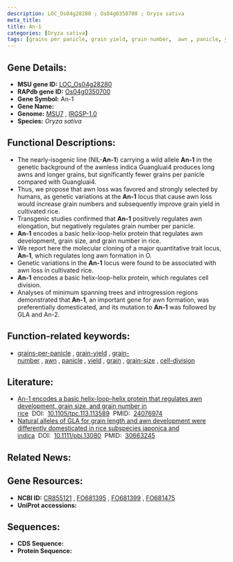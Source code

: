 ```yaml
---
description: LOC_Os04g28280 ; Os04g0350700 ; Oryza sativa
meta_title:
title: An-1
categories: [Oryza sativa]
tags: [grains per panicle, grain yield, grain number,  awn , panicle, yield, grain, grain size, cell division]
---
```


## Gene Details:
- **MSU gene ID:** [LOC_Os04g28280](http://rice.uga.edu/cgi-bin/ORF_infopage.cgi?orf=LOC_Os04g28280)  
- **RAPdb gene ID:** [Os04g0350700](https://rapdb.dna.affrc.go.jp/locus/?name=Os04g0350700)  
- **Gene Symbol:** An-1
- **Gene Name:**
- **Genome:**  [MSU7](http://rice.uga.edu/)&nbsp;,&nbsp;[IRGSP-1.0](https://rapdb.dna.affrc.go.jp/download/irgsp1.html)
- **Species:** *Oryza sativa*

## Functional Descriptions:
   - The nearly-isogenic line (NIL-**An-1**) carrying a wild allele **An-1** in the genetic background of the awnless indica Guangluai4 produces long awns and longer grains, but significantly fewer grains per panicle compared with Guangluai4.
   - Thus, we propose that awn loss was favored and strongly selected by humans, as genetic variations at the **An-1** locus that cause awn loss would increase grain numbers and subsequently improve grain yield in cultivated rice.
   - Transgenic studies confirmed that **An-1** positively regulates awn elongation, but negatively regulates grain number per panicle.
   - **An-1** encodes a basic helix-loop-helix protein that regulates awn development, grain size, and grain number in rice.
   - We report here the molecular cloning of a major quantitative trait locus, **An-1**, which regulates long awn formation in O.
   - Genetic variations in the **An-1** locus were found to be associated with awn loss in cultivated rice.
   - **An-1** encodes a basic helix-loop-helix protein, which regulates cell division.
   - Analyses of minimum spanning trees and introgression regions demonstrated that **An-1**, an important gene for awn formation, was preferentially domesticated, and its mutation to **An-1** was followed by GLA and An-2.

## Function-related keywords:
   - [grains-per-panicle](/tags/grains-per-panicle/)&nbsp;,&nbsp;[grain-yield](/tags/grain-yield/)&nbsp;,&nbsp;[grain-number](/tags/grain-number/)&nbsp;,&nbsp;[awn](/tags/awn/)&nbsp;,&nbsp;[panicle](/tags/panicle/)&nbsp;,&nbsp;[yield](/tags/yield/)&nbsp;,&nbsp;[grain](/tags/grain/)&nbsp;,&nbsp;[grain-size](/tags/grain-size/)&nbsp;,&nbsp;[cell-division](/tags/cell-division/)

## Literature:
   - [An-1 encodes a basic helix-loop-helix protein that regulates awn development, grain size, and grain number in rice](https://www.doi.org/10.1105/tpc.113.113589)&nbsp;&nbsp;DOI:&nbsp;&nbsp;[10.1105/tpc.113.113589](https://www.doi.org/10.1105/tpc.113.113589)&nbsp;&nbsp;PMID:&nbsp;&nbsp;[24076974](https://pubmed.ncbi.nlm.nih.gov/24076974/)
   - [Natural alleles of GLA for grain length and awn development were differently domesticated in rice subspecies japonica and indica](https://www.doi.org/10.1111/pbi.13080)&nbsp;&nbsp;DOI:&nbsp;&nbsp;[10.1111/pbi.13080](https://www.doi.org/10.1111/pbi.13080)&nbsp;&nbsp;PMID:&nbsp;&nbsp;[30663245](https://pubmed.ncbi.nlm.nih.gov/30663245/)

## Related News:

## Gene Resources:
- **NCBI ID:**  [CR855121](http://www.ncbi.nlm.nih.gov/nuccore/CR855121)&nbsp;,&nbsp;[FO681395](http://www.ncbi.nlm.nih.gov/nuccore/FO681395)&nbsp;,&nbsp;[FO681399](http://www.ncbi.nlm.nih.gov/nuccore/FO681399)&nbsp;,&nbsp;[FO681475](http://www.ncbi.nlm.nih.gov/nuccore/FO681475)
- **UniProt accessions:** [](https://www.uniprot.org/uniprotkb//entry)

## Sequences:
- **CDS Sequence:**
- **Protein Sequence:**
